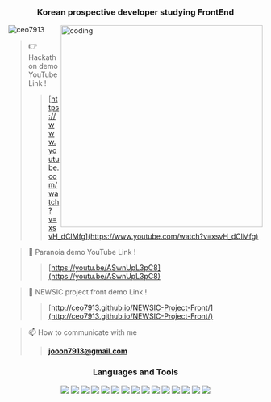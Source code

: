 <h3 align="center">Korean prospective developer studying FrontEnd</h3> 

<img align="right" alt="coding" width="400" src="https://media0.giphy.com/media/cFkiFMDg3iFoI/giphy.gif?cid=ecf05e47d7adfbrfp0ymzmjj7u9gdj8acyy889v0qvf2r24r&rid=giphy.gif&ct=g">

<p align="left"> <img src="https://komarev.com/ghpvc/?username=ceo7913&label=Profile%20views&color=0e75b6&style=flat" alt="ceo7913" /> </p>

>👉 Hackathon demo YouTube Link !  
  >>[https://www.youtube.com/watch?v=xsvH_dClMfg](https://www.youtube.com/watch?v=xsvH_dClMfg)
  

>👻 Paranoia demo YouTube Link ! 
  >>[https://youtu.be/ASwnUpL3pC8](https://youtu.be/ASwnUpL3pC8)
  

>📝 NEWSIC project front demo Link ! 
  >>[http://ceo7913.github.io/NEWSIC-Project-Front/](http://ceo7913.github.io/NEWSIC-Project-Front/)
  

>📫 How to communicate with me  
  >>**jooon7913@gmail.com**


<div align="center">


<h3>Languages and Tools</h3>
<p>
 <img src="https://img.shields.io/badge/react-61DAFB?style=for-the-badge&logo=react&logoColor=black">
<img src="https://img.shields.io/badge/redux-764ABC?style=for-the-badge&logo=redux&logoColor=white">
<img src="https://img.shields.io/badge/FRAMER-007396?style=for-the-badge&logo=Framer&logoColor=white">
<img src="https://img.shields.io/badge/sass-CC6699?style=for-the-badge&logo=sass&logoColor=white">
  <img src="https://img.shields.io/badge/javascript-F7DF1E?style=for-the-badge&logo=javascript&logoColor=black">
<img src="https://img.shields.io/badge/express-000000?style=for-the-badge&logo=express&logoColor=white">
<img src="https://img.shields.io/badge/MySQL-4479A1?style=for-the-badge&logo=MySQL&logoColor=white">
  <img src="https://img.shields.io/badge/Node.js-339933?style=for-the-badge&logo=Node.js&logoColor=black">
<img src="https://img.shields.io/badge/tailwindcss-06B6D4?style=for-the-badge&logo=tailwindcss&logoColor=white">
<img src="https://img.shields.io/badge/Figma-F24E1E?style=for-the-badge&logo=Figma&logoColor=white">
 <img src="https://img.shields.io/badge/GitHub-181717?style=for-the-badge&logo=GitHub&logoColor=white">
<img src="https://img.shields.io/badge/amazonaws-232F3E?style=for-the-badge&logo=amazonaws&logoColor=white">
<img src="https://img.shields.io/badge/Slack-4A154B?style=for-the-badge&logo=Slack&logoColor=white">
<img src="https://img.shields.io/badge/Notion-000000?style=for-the-badge&logo=Notion&logoColor=white">
 <img src="https://img.shields.io/badge/Trello-0052CC?style=for-the-badge&logo=Trello&logoColor=white">
 </p>
 

 </div>


